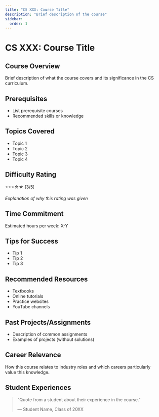 ```yaml
---
title: "CS XXX: Course Title"
description: "Brief description of the course"
sidebar:
  order: 1
---
```


# CS XXX: Course Title

## Course Overview
Brief description of what the course covers and its significance in the CS curriculum.

## Prerequisites
- List prerequisite courses
- Recommended skills or knowledge

## Topics Covered
- Topic 1
- Topic 2
- Topic 3
- Topic 4

## Difficulty Rating
⭐⭐⭐☆☆ (3/5)

*Explanation of why this rating was given*

## Time Commitment
Estimated hours per week: X-Y

## Tips for Success
- Tip 1
- Tip 2
- Tip 3

## Recommended Resources
- Textbooks
- Online tutorials
- Practice websites
- YouTube channels

## Past Projects/Assignments
- Description of common assignments
- Examples of projects (without solutions)

## Career Relevance
How this course relates to industry roles and which careers particularly value this knowledge.

## Student Experiences
> "Quote from a student about their experience in the course."
> 
> — Student Name, Class of 20XX